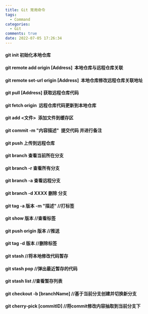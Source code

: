 ```yaml
---
title: Git 常用命令
tags:
  - Command
categories:
  - Git
comments: true
date: 2022-07-05 17:26:34
---
```



#### git init 初始化本地仓库
#### git remote add origin [Address]  本地仓库与远程仓库关联
#### git remote set-url origin [Address]  本地仓库修改远程仓库关联地址
#### git pull [Address] 获取远程仓库代码
#### git fetch origin  远程仓库代码更新到本地仓库 
#### git add <文件>  添加文件到缓存区
#### git commit -m "内容描述"  提交代码 并进行备注
#### git push 上传到远程仓库
#### git branch 查看当前所在分支
#### git branch -r 查看所有分支
#### git branch -a 查看远程分支
#### git branch -d XXXX  删除 分支
#### git tag -a 版本 -m "描述"   //打标签  
#### git show 版本  //查看标签
#### git push origin 版本 //推送
#### git tag -d 版本  //删除标签	
#### git stash  //将本地修改代码暂存
#### git stash pop //弹出最近暂存的代码
#### git stash list //查看暂存列表
#### git checkout -b [branchName]  //基于当前分支创建并切换新分支
#### git cherry-pick [commitID] //将commit修改内容抽取到当前分支下